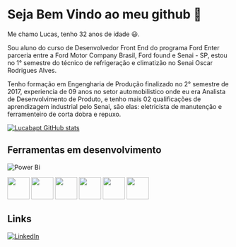# Seja Bem Vindo ao meu github 👋

Me chamo Lucas, tenho 32 anos de idade 😃.

Sou aluno do curso de Desenvolvedor Front End do programa Ford Enter parceria entre a Ford Motor Company Brasil, Ford found e Senai - SP, estou no 1° semestre do técnico de refrigeração e climatizão no Senai Oscar Rodrigues Alves.


Tenho formação em Engengharia de Produção finalizado no 2° semestre de 2017, experiencia de 09 anos no setor automobilistico onde eu era Analista de Desenvolvimento de Produto, e tenho mais 02 qualificações de aprendizagem industrial pelo Senai, são elas: eletricista de manutenção e ferramenteiro de corta dobra e repuxo.

[![Lucabapt GitHub stats](https://github-readme-stats.vercel.app/api?username=lucabapt&show_icons=true&theme=cobalt)](https://github.com/lucabap/github-readme-stats)

## Ferramentas em desenvolvimento

![Power Bi](https://img.shields.io/badge/power_bi-F2C811?style=for-the-badge&logo=powerbi&logoColor=black)

<img height="50" src="https://cdn.jsdelivr.net/gh/devicons/devicon/icons/visualstudio/visualstudio-plain.svg" />   <img height="50" src="https://cdn.jsdelivr.net/gh/devicons/devicon/icons/javascript/javascript-original.svg" />  <img height="50"  src="https://cdn.jsdelivr.net/gh/devicons/devicon/icons/github/github-original-wordmark.svg" />  <img height="50" src="https://cdn.jsdelivr.net/gh/devicons/devicon/icons/git/git-original-wordmark.svg" /> <img height="50" src="https://cdn.jsdelivr.net/gh/devicons/devicon/icons/html5/html5-original.svg" />  <img height="50" src="https://cdn.jsdelivr.net/gh/devicons/devicon/icons/css3/css3-original.svg" />
          
          
          
          
          


## Links

[![LinkedIn](https://img.shields.io/badge/linkedin-%230077B5.svg?style=for-the-badge&logo=linkedin&logoColor=white)](https://www.linkedin.com/in/lucas-santos-baptista-9749a9211/)
          


          
          


<!--
**lucabapt/Lucabapt** is a ✨ _special_ ✨ repository because its `README.md` (this file) appears on your GitHub profile.

Here are some ideas to get you started:

- 🔭 I’m currently working on ...
- 🌱 I’m currently learning ...
- 👯 I’m looking to collaborate on ...
- 🤔 I’m looking for help with ...
- 💬 Ask me about ...
- 📫 How to reach me: ...
- 😄 Pronouns: ...
- ⚡ Fun fact: ...
-->
